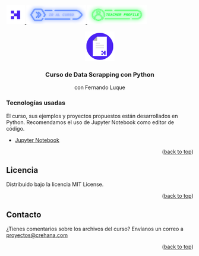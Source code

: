 <div id="top">
  <a href="https://www.crehana.com">
    <img src="images/logo.png" alt="Logo" width="50" height="50">
  </a>
  <a href="https://www.crehana.com/clases/v2/14414/detalle/">
    <img src="images/curso.png" alt="Logo" width="160" height="50">
  </a>
  <a href="https://www.linkedin.com/in/fernando-luque-155b65111/">
    <img src="images/teacher.png" alt="Logo" width="160" height="50">
  </a>
</div>

<!-- PROJECT LOGO -->
<br />
<div align="center">
  <a href="https://github.com/crehana-studentxp/python_data_scrapping-Fernando_Luque">
    <img src="images/project.png" alt="Logo" width="80" height="80">
  </a>

  <h3 align="center">Curso de Data Scrapping con Python</h3>
  <p align="center">con Fernando Luque</h3> 
</div>

### Tecnologías usadas

El curso, sus ejemplos y proyectos propuestos están desarrollados en Python.
Recomendamos el uso de Jupyter Notebook como editor de código.

* [Jupyter Notebook](https://jupyter.org/)

<p align="right">(<a href="#top">back to top</a>)</p>

<!-- LICENSE -->
## Licencia

Distribuido bajo la licencia MIT License. 

<p align="right">(<a href="#top">back to top</a>)</p>

<!-- CONTACT -->
## Contacto

¿Tienes comentarios sobre los archivos del curso? Envíanos un correo a proyectos@crehana.com

<p align="right">(<a href="#top">back to top</a>)</p>

